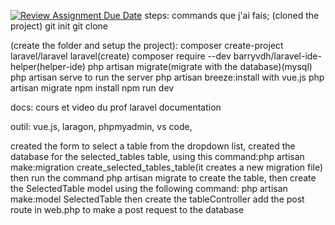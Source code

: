 [![Review Assignment Due Date](https://classroom.github.com/assets/deadline-readme-button-24ddc0f5d75046c5622901739e7c5dd533143b0c8e959d652212380cedb1ea36.svg)](https://classroom.github.com/a/r0yr3kAI)
steps:
commands que j'ai fais;
(cloned the project)
git init
git clone

(create the folder and setup the project):
composer create-project laravel/laravel laravel(create)
composer require --dev barryvdh/laravel-ide-helper(helper-ide)
php artisan migrate(migrate with the database)(mysql)
php artisan serve to run the server
php artisan breeze:install with vue.js
php artisan migrate
npm install
npm run dev

docs:
cours et video du prof
laravel documentation


outil:
vue.js,
laragon,
phpmyadmin,
vs code,

created the form to select a table from the dropdown list,
created the database for the selected_tables table,
using this command:php artisan make:migration create_selected_tables_table(it creates a new migration file)
then  run the command php artisan migrate to create the table,
then  create the SelectedTable model using the following command:
php artisan make:model SelectedTable
then  create the tableController
add the post route in web.php to make a post request to the database